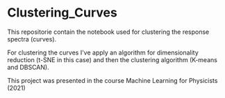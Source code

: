# Clustering_Curves

This repositorie contain the notebook used for clustering the response spectra (curves).

For clustering the curves I've apply an algorithm for dimensionality reduction (t-SNE in this case) and then the clustering algorithm (K-means and DBSCAN).

This project was presented in the course Machine Learning for Physicists (2021)

